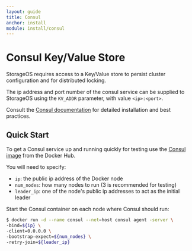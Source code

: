 ```yaml
---
layout: guide
title: Consul
anchor: install
module: install/consul
---
```


# Consul Key/Value Store

StorageOS requires access to a Key/Value store to persist cluster configuration
and for distributed locking.

The ip address and port number of the consul service can be supplied to
StorageOS using the `KV_ADDR` parameter, with value `<ip>:<port>`.

Consult the [Consul documentation](https://www.consul.io) for detailed
installation and best practices.

## Quick Start

To get a Consul service up and running quickly for testing use the
[Consul image](https://hub.docker.com/_/consul/) from the Docker Hub.

You will need to specify:
* `ip`: the public ip address of the Docker node
* `num_nodes`: how many nodes to run (3 is recommended for testing)
* `leader_ip`: one of the node's public ip addresses to act as the initial leader

Start the Consul container on each node where Consul should run:

```bash
$ docker run -d --name consul --net=host consul agent -server \
-bind=${ip} \
-client=0.0.0.0 \
-bootstrap-expect=${num_nodes} \
-retry-join=${leader_ip}
```
